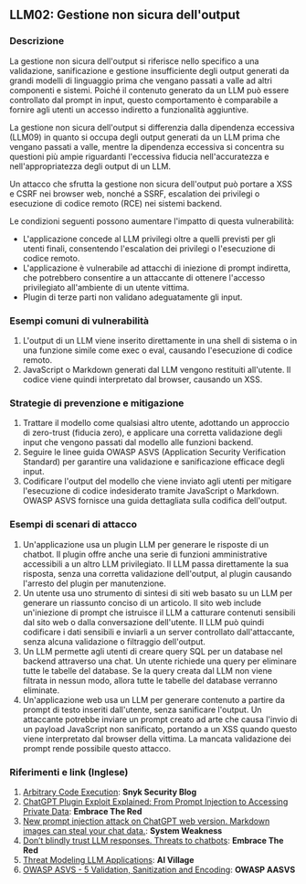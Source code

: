 ## LLM02: Gestione non sicura dell'output


### Descrizione

La gestione non sicura dell'output si riferisce nello specifico a una validazione, sanificazione e gestione insufficiente degli output generati da grandi modelli di linguaggio prima che vengano passati a valle ad altri componenti e sistemi. Poiché il contenuto generato da un LLM può essere controllato dal prompt in input, questo comportamento è comparabile a fornire agli utenti un accesso indiretto a funzionalità aggiuntive.

La gestione non sicura dell'output si differenzia dalla dipendenza eccessiva (LLM09) in quanto si occupa degli output generati da un LLM prima che vengano passati a valle, mentre la dipendenza eccessiva si concentra su questioni più ampie riguardanti l'eccessiva fiducia nell'accuratezza e nell'appropriatezza degli output di un LLM.

Un attacco che sfrutta la gestione non sicura dell'output può portare a XSS e CSRF nei browser web, nonché a SSRF, escalation dei privilegi o esecuzione di codice remoto (RCE) nei sistemi backend.

Le condizioni seguenti possono aumentare l'impatto di questa vulnerabilità:
* L'applicazione concede al LLM privilegi oltre a quelli previsti per gli utenti finali, consentendo l'escalation dei privilegi o l'esecuzione di codice remoto.
* L'applicazione è vulnerabile ad attacchi di iniezione di prompt indiretta, che potrebbero consentire a un attaccante di ottenere l'accesso privilegiato all'ambiente di un utente vittima.
* Plugin di terze parti non validano adeguatamente gli input.

### Esempi comuni di vulnerabilità

1. L'output di un LLM viene inserito direttamente in una shell di sistema o in una funzione simile come exec o eval, causando l'esecuzione di codice remoto.
2. JavaScript o Markdown generati dal LLM vengono restituiti all'utente. Il codice viene quindi interpretato dal browser, causando un XSS.

### Strategie di prevenzione e mitigazione

1. Trattare il modello come qualsiasi altro utente, adottando un approccio di zero-trust (fiducia zero), e applicare una corretta validazione degli input che vengono passati dal modello alle funzioni backend.
2. Seguire le linee guida OWASP ASVS (Application Security Verification Standard) per garantire una validazione e sanificazione efficace degli input.
3. Codificare l'output del modello che viene inviato agli utenti per mitigare l'esecuzione di codice indesiderato tramite JavaScript o Markdown. OWASP ASVS fornisce una guida dettagliata sulla codifica dell'output.

### Esempi di scenari di attacco

1. Un'applicazione usa un plugin LLM per generare le risposte di un chatbot. Il plugin offre anche una serie di funzioni amministrative accessibili a un altro LLM privilegiato. Il LLM passa direttamente la sua risposta, senza una corretta validazione dell'output, al plugin causando l'arresto del plugin per manutenzione.
2. Un utente usa uno strumento di sintesi di siti web basato su un LLM per generare un riassunto conciso di un articolo. Il sito web include un'iniezione di prompt che istruisce il LLM a catturare contenuti sensibili dal sito web o dalla conversazione dell'utente. Il LLM può quindi codificare i dati sensibili e inviarli a un server controllato dall'attaccante, senza alcuna validazione o filtraggio dell'output.
3. Un LLM permette agli utenti di creare query SQL per un database nel backend attraverso una chat. Un utente richiede una query per eliminare tutte le tabelle del database. Se la query creata dal LLM non viene filtrata in nessun modo, allora tutte le tabelle del database verranno eliminate.
4. Un'applicazione web usa un LLM per generare contenuto a partire da prompt di testo inseriti dall'utente, senza sanificare l'output. Un attaccante potrebbe inviare un prompt creato ad arte che causa l'invio di un payload JavaScript non sanificato, portando a un XSS quando questo viene interpretato dal browser della vittima. La mancata validazione dei prompt rende possibile questo attacco.

### Riferimenti e link (Inglese)

1. [Arbitrary Code Execution](https://security.snyk.io/vuln/SNYK-PYTHON-LANGCHAIN-5411357): **Snyk Security Blog**
2. [ChatGPT Plugin Exploit Explained: From Prompt Injection to Accessing Private Data](https://embracethered.com/blog/posts/2023/chatgpt-cross-plugin-request-forgery-and-prompt-injection./): **Embrace The Red**
3. [New prompt injection attack on ChatGPT web version. Markdown images can steal your chat data.](https://systemweakness.com/new-prompt-injection-attack-on-chatgpt-web-version-ef717492c5c2?gi=8daec85e2116): **System Weakness**
4. [Don’t blindly trust LLM responses. Threats to chatbots](https://embracethered.com/blog/posts/2023/ai-injections-threats-context-matters/): **Embrace The Red**
5. [Threat Modeling LLM Applications](https://aivillage.org/large%20language%20models/threat-modeling-llm/): **AI Village**
6. [OWASP ASVS - 5 Validation, Sanitization and Encoding](https://owasp-aasvs4.readthedocs.io/en/latest/V5.html#validation-sanitization-and-encoding): **OWASP AASVS**
